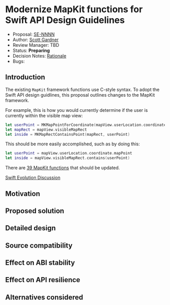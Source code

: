 # Modernize MapKit functions for Swift API Design Guidelines

* Proposal: [SE-NNNN](https://github.com/scotteg/swift-evolution/blob/master/proposals/mapkit-functions-for-swift-api-design-guideines.md)
* Author: [Scott Gardner](https://github.com/scotteg)
* Review Manager: TBD
* Status: **Preparing**
* Decision Notes: [Rationale](https://lists.swift.org/pipermail/swift-evolution/)
* Bugs: 

## Introduction

The existing `MapKit` framework functions use C-style syntax. To adopt the Swift API design guidlines, this proposal outlines changes to the MapKit framework.

For example, this is how you would currently determine if the user is currently within the visible map view:

```swift
let userPoint = MKMapPointForCoordinate(mapView.userLocation.coordinate)
let mapRect = mapView.visibleMapRect
let inside = MKMapRectContainsPoint(mapRect, userPoint)
```

This should be more easily accomplished, such as by doing this:

```swift
let userPoint = mapView.userLocation.coordinate.mapPoint
let inside = mapView.visibleMapRect.contains(userPoint)
```

There are [39 MapKit functions](https://developer.apple.com/reference/mapkit/1612565-mapkit_functions?language=swift) that should be updated.

[Swift Evolution Discussion](https://lists.swift.org/pipermail/swift-evolution/)

## Motivation



## Proposed solution



## Detailed design



## Source compatibility



## Effect on ABI stability



## Effect on API resilience



## Alternatives considered



